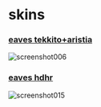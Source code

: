 # skins
### [eaves tekkito+aristia](https://cdn.discordapp.com/attachments/1075170599355297792/1094497233128390698/eaves_tekkitoaristia.osk)
![screenshot006](https://user-images.githubusercontent.com/97003296/230756418-33d87f2c-8101-425c-9a4c-546cc4f5430a.jpg)
### [eaves hdhr](https://cdn.discordapp.com/attachments/1075170599355297792/1094500616002342922/eaves_hdhr.osk)
![screenshot015](https://user-images.githubusercontent.com/97003296/230757014-43339957-83d2-430c-bdfd-11ae5f245ca7.jpg)
